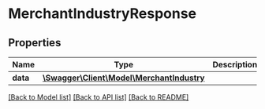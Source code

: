 # MerchantIndustryResponse

## Properties
Name | Type | Description | Notes
------------ | ------------- | ------------- | -------------
**data** | [**\Swagger\Client\Model\MerchantIndustry**](MerchantIndustry.md) |  | [optional] 

[[Back to Model list]](../README.md#documentation-for-models) [[Back to API list]](../README.md#documentation-for-api-endpoints) [[Back to README]](../README.md)


